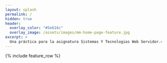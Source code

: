 ```yaml
---
layout: splash
permalink: /
hidden: true
header:
  overlay_color: "#5e616c"
  overlay_image: /assets/images/mm-home-page-feature.jpg
excerpt: >
  Una práctica para la asignatura Sistemas Y Tecnologias Web Servidor.<br />
---
```


{% include feature_row %}
